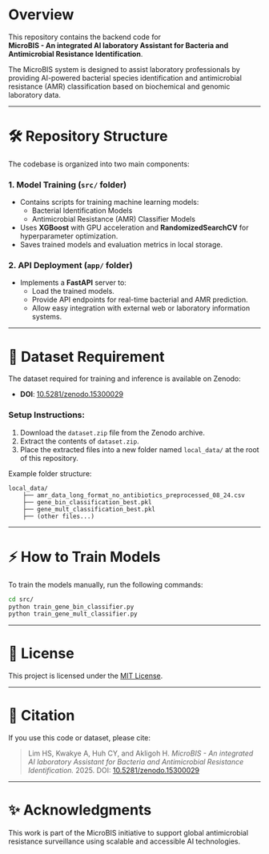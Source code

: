 # Overview

This repository contains the backend code for  
**MicroBIS - An integrated AI laboratory Assistant for Bacteria and Antimicrobial Resistance Identification**.

The MicroBIS system is designed to assist laboratory professionals by providing AI-powered bacterial species identification and antimicrobial resistance (AMR) classification based on biochemical and genomic laboratory data.

---

# 🛠️ Repository Structure

The codebase is organized into two main components:

### 1. Model Training (`src/` folder)
- Contains scripts for training machine learning models:
  - Bacterial Identification Models
  - Antimicrobial Resistance (AMR) Classifier Models
- Uses **XGBoost** with GPU acceleration and **RandomizedSearchCV** for hyperparameter optimization.
- Saves trained models and evaluation metrics in local storage.

### 2. API Deployment (`app/` folder)
- Implements a **FastAPI** server to:
  - Load the trained models.
  - Provide API endpoints for real-time bacterial and AMR prediction.
  - Allow easy integration with external web or laboratory information systems.

---

# 📂 Dataset Requirement

The dataset required for training and inference is available on Zenodo:

- **DOI**: [10.5281/zenodo.15300029](https://doi.org/10.5281/zenodo.15300029)

### Setup Instructions:

1. Download the `dataset.zip` file from the Zenodo archive.
2. Extract the contents of `dataset.zip`.
3. Place the extracted files into a new folder named `local_data/` at the root of this repository.

Example folder structure:

```
local_data/
    ├── amr_data_long_format_no_antibiotics_preprocessed_08_24.csv
    ├── gene_bin_classification_best.pkl
    ├── gene_mult_classification_best.pkl
    ├── (other files...)
```

---

# ⚡ How to Train Models

To train the models manually, run the following commands:

```bash
cd src/
python train_gene_bin_classifier.py
python train_gene_mult_classifier.py
```

---

# 💜 License

This project is licensed under the [MIT License](LICENSE).

---

# 📖 Citation

If you use this code or dataset, please cite:

> Lim HS, Kwakye A, Huh CY, and Akligoh H. *MicroBIS - An integrated AI laboratory Assistant for Bacteria and Antimicrobial Resistance Identification.* 2025. DOI: [10.5281/zenodo.15300029](https://doi.org/10.5281/zenodo.15300029)

---

# ✨ Acknowledgments

This work is part of the MicroBIS initiative to support global antimicrobial resistance surveillance using scalable and accessible AI technologies.

